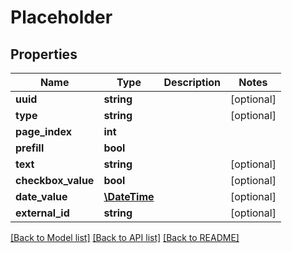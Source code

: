 # Placeholder

## Properties
Name | Type | Description | Notes
------------ | ------------- | ------------- | -------------
**uuid** | **string** |  | [optional] 
**type** | **string** |  | [optional] 
**page_index** | **int** |  | 
**prefill** | **bool** |  | 
**text** | **string** |  | [optional] 
**checkbox_value** | **bool** |  | [optional] 
**date_value** | [**\DateTime**](\DateTime.md) |  | [optional] 
**external_id** | **string** |  | [optional] 

[[Back to Model list]](../README.md#documentation-for-models) [[Back to API list]](../README.md#documentation-for-api-endpoints) [[Back to README]](../README.md)


